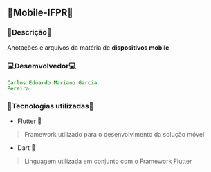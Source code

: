 ## 📱Mobile-IFPR📱


### 📃Descrição📌

Anotações e arquivos da matéria de **dispositivos mobile** 

### 💻Desemvolvedor💻

<code style="color : green">Carlos Eduardo Mariano Garcia Pereira</code>

### 🔎Tecnologias utilizadas🔎

* Flutter 📱

> Framework utilizado para o desenvolvimento da solução móvel

* Dart 🌊

> Linguagem utilizada em conjunto com o Framework Flutter


